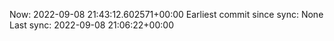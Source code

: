 Now: 2022-09-08 21:43:12.602571+00:00 Earliest commit since sync: None Last sync: 2022-09-08 21:06:22+00:00
